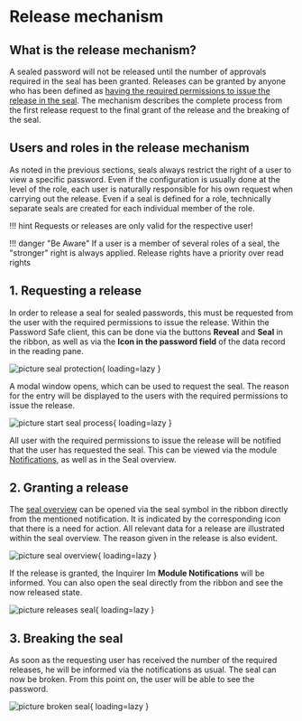 # Release mechanism

## What is the release mechanism?

A sealed password will not be released until the number of approvals required in the seal has been granted. Releases can be granted by anyone who has been defined as [having the required permissions to issue the release in the seal]({{url.placeholder}}). The mechanism describes the complete process from the first release request to the final grant of the release and the breaking of the seal.

## Users and roles in the release mechanism

As noted in the previous sections, seals always restrict the right of a user to view a specific password. Even if the configuration is usually done at the level of the role, each user is naturally responsible for his own request when carrying out the release. Even if a seal is defined for a role, technically separate seals are created for each individual member of the role.

!!! hint
    Requests or releases are only valid for the respective user!

!!! danger "Be Aware"
    If a user is a member of several roles of a seal, the "stronger" right is always applied. Release rights have a priority over read rights

## 1. Requesting a release

In order to release a seal for sealed passwords, this must be requested from the user with the required permissions to issue the release. Within the Password Safe client, this can be done via the buttons **Reveal** and **Seal** in the ribbon, as well as via the **Icon in the password field** of the data record in the reading pane.

![picture seal protection](/assets/en/permission/predefined_rights/seals/release_mechanism/release_mechanism_1.png){ loading=lazy }

A modal window opens, which can be used to request the seal. The reason for the entry will be displayed to the users with the required permissions to issue the release.

![picture start seal process](/assets/en/permission/predefined_rights/seals/release_mechanism/release_mechanism_2.png){ loading=lazy }

All user with the required permissions to issue the release will be notified that the user has requested the seal. This can be viewed via the module [Notifications]({{url.placeholder}}), as well as in the Seal overview.

## 2. Granting a release

The [seal overview]({{url.placeholder}}) can be opened via the seal symbol in the ribbon directly from the mentioned notification. It is indicated by the corresponding icon that there is a need for action. All relevant data for a release are illustrated within the seal overview. The reason given in the release is also evident.

![picture seal overview](/assets/en/permission/predefined_rights/seals/release_mechanism/release_mechanism_3.png){ loading=lazy }

If the release is granted, the Inquirer Im **Module Notifications** will be informed. You can also open the seal directly from the ribbon and see the now released state.

![picture releases seal](/assets/en/permission/predefined_rights/seals/release_mechanism/release_mechanism_4.png){ loading=lazy }

## 3. Breaking the seal

As soon as the requesting user has received the number of the required releases, he will be informed via the notifications as usual. The seal can now be broken. From this point on, the user will be able to see the password.

![picture broken seal](/assets/en/permission/predefined_rights/seals/release_mechanism/release_mechanism_5.png){ loading=lazy }
